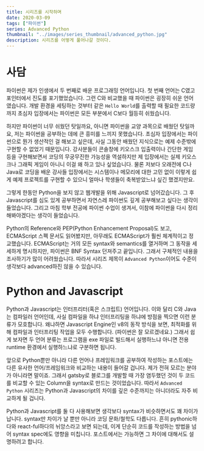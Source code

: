```yaml
---
title: 시리즈를 시작하며
date: 2020-03-09
tags: ["파이썬"]
series: Advanced Python
thumbnail: "../images/series_thumbnail/advanced_python.jpg"
description: 시리즈를 어떻게 풀어나갈 것이다.
---
```


#   사담
파이썬은 제가 인생에서 두 번째로 배운 프로그래밍 언어입니다. 첫 번째 언어는 C였고 포인터에서 진도를 포기했었습니다. 그런 C와 비교했을 때 파이썬은 굉장히 쉬운 언어였습니다. 개발 환경을 세팅하는 것부터 같은 `Hello World`를 출력할 때 필요한 코드량까지 초심자 입장에서는 파이썬은 모든 부분에서 C보다 월등히 쉬웠습니다.

하지만 파이썬이 너무 쉬웠던 탓일까요, 아니면 파이썬을 교양 과목으로 배웠던 탓일까요, 저는 파이썬을 공부하는 데에 큰 흥미를 느끼지 못했습니다. 초심자 입장에서는 파이썬으로 뭔가 생산적인 걸 해보고 싶은데, 사실 그동안 배웠던 지식으로는 예제 수준밖에 구현할 수 없었기 때문입니다. 강사분들이 콘솔창에 키오스크 입출력이나 간단한 게임 등을 구현해보면서 코딩의 무궁무진한 가능성을 역설하지만 제 입장에서는 실제 키오스크나 그래픽 게임이 아니니 이걸 왜 하고 있나 싶었습니다. 물론 저보다 오래전에 C나 Java로 코딩을 배운 강사들 입장에서는 시스템이나 메모리에 대한 고민 없이 이렇게 쉽게 예제 프로젝트를 구현할 수 있으니 얼마나 학생들이 축복받았느냐 싶긴 했겠지만요.

그렇게 한동안 Python을 보지 않고 웹개발을 위해 Javascript로 넘어갔습니다. 그 후 Javascript를 심도 있게 공부하면서 자연스레 파이썬도 깊게 공부해보고 싶다는 생각이 들었습니다. 그리고 마침 학부 전공에 파이썬 수업이 생겨서, 이참에 파이썬을 다시 정리해봐야겠다는 생각이 들었습니다.

Python의 Reference와 PEP(Python Enhancement Proposal)도 보고, ECMAScript 스펙 문서도 읽어봤지만, 아무래도 ECMAScript가 훨씬 체계적이고 정교했습니다. ECMAScript는 거의 모든 syntax와 semantics를 열거하며 그 동작을 세세하게 명시하지만, 파이썬은 BNF Syntax 던져주고 끝입니다. 그래서 구체적인 내용을 조사하기가 많이 어려웠습니다. 따라서 시리즈 제목이 `Advanced Python`이어도 수준이 생각보다 advanced하진 않을 수 있습니다.


#   Python and Javascript
Python과 Javascript는 인터프리터(혹은 스크립트) 언어입니다. 이와 달리 C와 Java는 컴파일러 언어인데, 사실 컴파일을 하냐 인터프리팅을 하냐에 방점을 찍으면 이런 분류가 모호합니다. 왜냐하면 Javascript Engine인 v8의 동작 방식을 보면, 최적화를 위해 컴파일과 인터프리팅 작업을 모두 수행합니다. (파이썬은 잘 모르겠네요.) 그래서 쉽게 보자면 두 언어 분류는 프로그램을 exe 파일로 빌드해서 실행하느냐 아니면 전용 runtime 환경에서 실행하느냐로 구분하면 됩니다.

앞으로 Python뿐만 아니라 다른 언어나 프레임워크를 공부하여 작성하는 포스트에는 다른 유사한 언어/프레임워크와 비교하는 내용이 들어갈 겁니다. 제가 전혀 모르는 분야가 아니라면 말이죠. 그래서 gatsby로 블로그를 개발할 때 가장 염두했던 것이 두 코드를 비교할 수 있는 Column을 syntax로 만드는 것이었습니다. 따라서 `Advanced Python` 시리즈는 Python과 Javascript의 차이를 깊은 수준까지는 아니더라도 자주 비교하게 될 겁니다.

Python과 Javascript를 둘 다 사용해보면 생각보다 syntax가 비슷하면서도 꽤 차이가 납니다. syntax만 차이가 날 뿐만 아니라 코딩 문화/철학도 다릅니다. 흔히 pythonic하다와 react-ful하다의 뉘앙스라고 보면 되는데, 이게 단순히 코드를 작성하는 방법을 넘어 syntax spec에도 영향을 미칩니다. 포스트에서는 가능하면 그 차이에 대해서도 설명하려고 합니다.